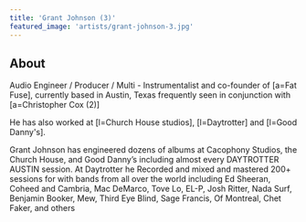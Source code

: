 ```yaml
---
title: 'Grant Johnson (3)'
featured_image: 'artists/grant-johnson-3.jpg'
---
```


## About

Audio Engineer / Producer / Multi - Instrumentalist and co-founder of [a=Fat Fuse], currently based in Austin, Texas frequently seen in conjunction with [a=Christopher Cox (2)]

He has also worked at [l=Church House studios], [l=Daytrotter] and [l=Good Danny's].

Grant Johnson has engineered dozens of albums at Cacophony Studios, the Church House, and Good Danny’s including almost every DAYTROTTER AUSTIN session. At Daytrotter he Recorded and mixed and mastered 200+ sessions for with bands from all over the world including Ed Sheeran, Coheed and Cambria, Mac DeMarco, Tove Lo, EL-P, Josh Ritter, Nada Surf, Benjamin Booker, Mew, Third Eye Blind, Sage Francis, Of Montreal, Chet Faker, and others

